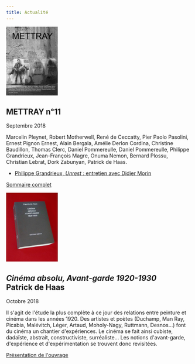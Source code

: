 ```yaml
---
title: Actualité
---
```


<article class="clearfix">
  <a href="/revue/mettray-s02-n11"><img src="/files/mettray-s2-11.jpg" alt="METTRAY n°11. Septembre 2018" class="right"></a>
  <h2>METTRAY n°11</h2>
  <p class="date">Septembre 2018</p>
  <p>Marcelin Pleynet, Robert Motherwell, René de Ceccatty, Pier Paolo Pasolini, Ernest Pignon Ernest, Alain Bergala, Amélie Derlon Cordina, Christine Baudillon, Thomas Clerc, Daniel Pommereulle, Daniel Pommereulle, Philippe Grandrieux, 
  Jean-François Magre, Onuma Nemon, Bernard Plossu, Christian Lebrat, Dork Zabunyan, Patrick de Haas.</p>
  <ul>
    <li><a href="/entretiens/s02-n11-didier-morin-philippe-grandrieux">Philippe Grandrieux, <em>Unrest</em> : entretien avec Didier Morin</a></li>
  </ul>
  <p><a href="/revue/mettray-s02-n11">Sommaire complet</a></p>
</article>

<article class="clearfix">
  <a href="/livres/patrick-de-haas-cinema-absolu-avant-garde-1920-1930"><img class="right" width="141" height="188" src="/files/livre-de-haas/patrick-de-haas-cinema-absolu.jpg" alt="Cinéma absolu, Avant-garde 1920-1930, Patrick de Haas : Couverture" class="right"></a>
  <h2><em>Cinéma absolu, Avant-garde 1920-1930</em><br>Patrick de Haas</h2>
  <p class="date">Octobre 2018</p>
  <p>Il s'agit de l'étude la plus complète à ce jour des relations entre peinture et cinéma dans les années 1920. Des artistes et poètes (Duchamp, Man Ray, Picabia, Malévitch, Léger, Artaud, Moholy-Nagy, Ruttmann, Desnos...) font du cinéma un chantier d'expériences.  Le cinéma se fait ainsi cubiste, dadaïste, abstrait, constructiviste, surréaliste... Les notions d'avant-garde, d'expérience et d'expérimentation se trouvent donc revisitées.</p>
  <p><a href="/livres/patrick-de-haas-cinema-absolu-avant-garde-1920-1930">Présentation de l'ouvrage</a></p>
</article>
